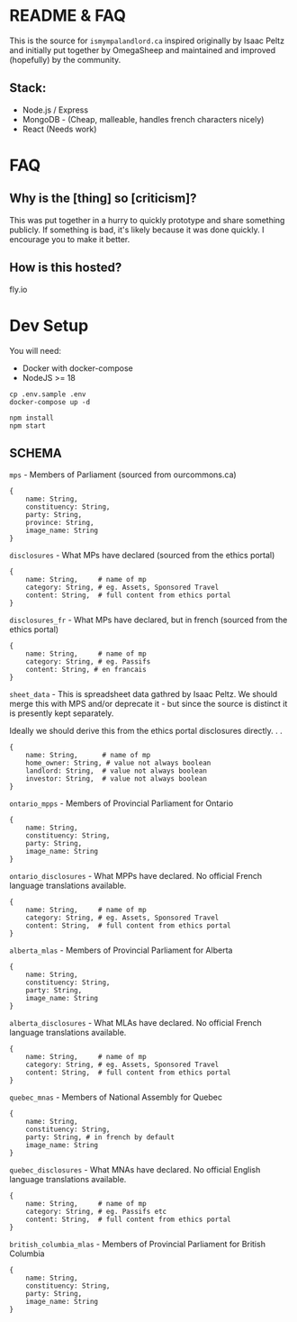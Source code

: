 # README & FAQ

This is the source for `ismympalandlord.ca` inspired originally by Isaac Peltz and initially put together by OmegaSheep and maintained and improved (hopefully) by the community.

## Stack:

- Node.js / Express
- MongoDB - (Cheap, malleable, handles french characters nicely)
- React (Needs work)

# FAQ

## Why is the [thing] so [criticism]?

This was put together in a hurry to quickly prototype and share something publicly. If something is bad, it's likely because it was done quickly. I encourage you to make it better.

## How is this hosted?

fly.io

# Dev Setup

You will need:

- Docker with docker-compose
- NodeJS >= 18

```
cp .env.sample .env
docker-compose up -d

npm install
npm start
```

## SCHEMA

`mps` - Members of Parliament (sourced from ourcommons.ca)

```
{
    name: String,
    constituency: String,
    party: String,
    province: String,
    image_name: String
}
```

`disclosures` - What MPs have declared (sourced from the ethics portal)

```
{
    name: String,     # name of mp
    category: String, # eg. Assets, Sponsored Travel
    content: String,  # full content from ethics portal
}
```

`disclosures_fr` - What MPs have declared, but in french (sourced from the ethics portal)

```
{
    name: String,     # name of mp
    category: String, # eg. Passifs
    content: String, # en francais
}
```

`sheet_data` - This is spreadsheet data gathred by Isaac Peltz. We should merge this with MPS and/or deprecate it - but since the source is distinct it is presently kept separately.

Ideally we should derive this from the ethics portal disclosures directly. . .

```
{
    name: String,      # name of mp
    home_owner: String, # value not always boolean
    landlord: String,  # value not always boolean
    investor: String,  # value not always boolean
}
```

`ontario_mpps` - Members of Provincial Parliament for Ontario

```
{
    name: String,
    constituency: String,
    party: String,
    image_name: String
}
```

`ontario_disclosures` - What MPPs have declared. No official French language translations available.

```
{
    name: String,     # name of mp
    category: String, # eg. Assets, Sponsored Travel
    content: String,  # full content from ethics portal
}
```

`alberta_mlas` - Members of Provincial Parliament for Alberta

```
{
    name: String,
    constituency: String,
    party: String,
    image_name: String
}
```

`alberta_disclosures` - What MLAs have declared. No official French language translations available.

```
{
    name: String,     # name of mp
    category: String, # eg. Assets, Sponsored Travel
    content: String,  # full content from ethics portal
}
```

`quebec_mnas` - Members of National Assembly for Quebec

```
{
    name: String,
    constituency: String,
    party: String, # in french by default
    image_name: String
}
```

`quebec_disclosures` - What MNAs have declared. No official English language translations available.

```
{
    name: String,     # name of mp
    category: String, # eg. Passifs etc
    content: String,  # full content from ethics portal
}
```

`british_columbia_mlas` - Members of Provincial Parliament for British Columbia

```
{
    name: String,
    constituency: String,
    party: String,
    image_name: String
}
```